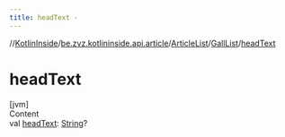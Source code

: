 ```yaml
---
title: headText -
---
```

//[KotlinInside](../../../index.md)/[be.zvz.kotlininside.api.article](../../index.md)/[ArticleList](../index.md)/[GallList](index.md)/[headText](head-text.md)



# headText  
[jvm]  
Content  
val [headText](head-text.md): [String](https://kotlinlang.org/api/latest/jvm/stdlib/kotlin/-string/index.html)?  



